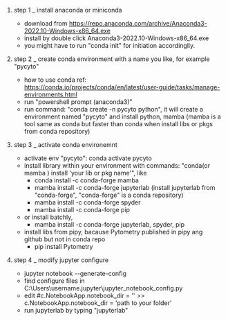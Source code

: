 1. step 1 _ install anaconda or miniconda 
	+ download from https://repo.anaconda.com/archive/Anaconda3-2022.10-Windows-x86_64.exe 
	+ install by double click Anaconda3-2022.10-Windows-x86_64.exe 
	+ you might have to run "conda init" for initiation accordinglly. 
	
2. step 2 _ create conda environment with a name you like, for example "pycyto" 
	+ how to use conda ref: https://conda.io/projects/conda/en/latest/user-guide/tasks/manage-environments.html 
	+ run "powershell prompt (anaconda3)" 
	+ run command: "conda create -n pycyto python", it will create a environment named "pycyto" and install python, mamba (mamba is a tool same as conda but faster than conda when install libs or pkgs from conda repository) 
 
3. step 3 _ activate conda environemnt 
	+ activate env "pycyto": conda activate pycyto 
	+ install library within your environment with commands: "conda(or mamba ) install 'your lib or pkg name'", like  
		+ conda install -c conda-forge mamba
		+ mamba install -c conda-forge jupyterlab (install jupyterlab from "conda-forge", "conda-forge" is a conda repository) 
		+ mamba install -c conda-forge spyder 
		+ mamba install -c conda-forge pip 
	 + or install batchly,  
	  	+ mamba install -c conda-forge jupyterlab, spyder, pip 
	+ install libs from pipy, bacause Pytometry published in pipy ang github but not in conda repo 
		+ pip install Pytometry 
 
4. step 4 _ modify jupyter configure 
	+ jupyter notebook --generate-config
	+ find configure files in C:\Users\username\.jupyter\jupyter_notebook_config.py 
	+ edit #c.NotebookApp.notebook_dir = '' >> c.NotebookApp.notebook_dir = 'path to your folder'  
	+ run jupyterlab by typing "jupyterlab" 
